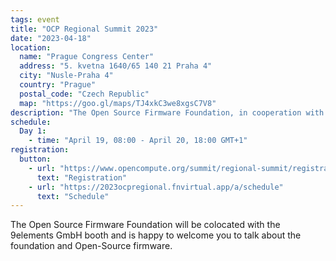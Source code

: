 ```yaml
---
tags: event
title: "OCP Regional Summit 2023"
date: "2023-04-18"
location:
  name: "Prague Congress Center"
  address: "5. kvetna 1640/65 140 21 Praha 4"
  city: "Nusle-Praha 4"
  country: "Prague"
  postal_code: "Czech Republic"
  map: "https://goo.gl/maps/TJ4xkC3we8xgsC7V8"
description: "The Open Source Firmware Foundation, in cooperation with the Open Compute Project will join the OCP Regional Summit in Prague! You can find us at the 9elements Cyber Security booth to the left at the entrace."
schedule:
  Day 1:
    - time: "April 19, 08:00 - April 20, 18:00 GMT+1"
registration:
  button:
    - url: "https://www.opencompute.org/summit/regional-summit/registration"
      text: "Registration"
    - url: "https://2023ocpregional.fnvirtual.app/a/schedule"
      text: "Schedule"
---
```


The Open Source Firmware Foundation will be colocated with the 9elements GmbH booth and is happy to welcome you to talk about the foundation and Open-Source firmware.
